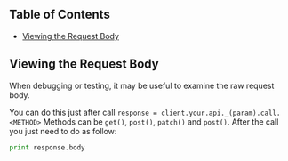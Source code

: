 
## Table of Contents
* [Viewing the Request Body](#request-body)


<a name="request-body"></a>
## Viewing the Request Body

When debugging or testing, it may be useful to examine the raw request body.

You can do this just after call `response = client.your.api._(param).call.<METHOD>` Methods can be `get()`, `post()`, `patch()` and `post()`.
After the call you just need to do as follow:

```python
print response.body
```
